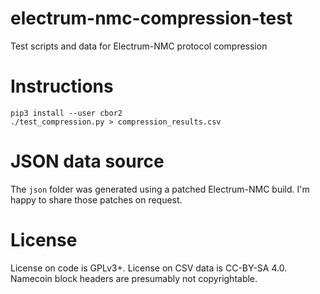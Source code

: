 # electrum-nmc-compression-test
Test scripts and data for Electrum-NMC protocol compression

# Instructions

~~~
pip3 install --user cbor2
./test_compression.py > compression_results.csv
~~~

# JSON data source

The `json` folder was generated using a patched Electrum-NMC build.  I'm happy to share those patches on request.

# License

License on code is GPLv3+.  License on CSV data is CC-BY-SA 4.0.  Namecoin block headers are presumably not copyrightable.
